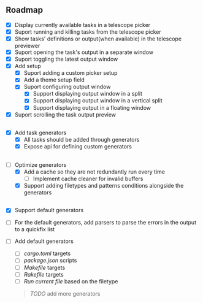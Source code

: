 ## Roadmap

- [x] Display currently available tasks in a telescope picker
- [x] Suport running and killing tasks from the telescope picker
- [x] Show tasks' definitions or output(when available) in the telescope previewer
- [x] Suport opening the task's output in a separate window
- [x] Suport toggling the latest output window
- [x] Add setup
  - [x] Suport adding a custom picker setup
  - [x] Add a theme setup field
  - [x] Suport configuring output window
    - [x] Support displaying output window in a split
    - [x] Support displaying output window in a vertical split
    - [x] Support displaying output in a floating window
- [x] Suport scrolling the task output preview

##

- [x] Add task generators
  - [x] All tasks should be added through generators
  - [x] Expose api for defining custom generators

##

- [ ] Optimize generators
  - [x] Add a cache so they are not redundantly run every time
    - [ ] Implement cache cleaner for invalid buffers
  - [x] Support adding filetypes and patterns conditions alongside the generators

##

- [x] Support default generators
- [ ] For the default generators, add parsers to parse the errors in the output to a quickfix list
- [ ] Add default generators
  - [ ] _cargo.toml_ targets
  - [ ] _package.json_ scripts
  - [ ] _Makefile_ targets
  - [ ] _Rakefile_ targets
  - [ ] _Run current file_ based on the filetype
  > _TODO_ add more generators


